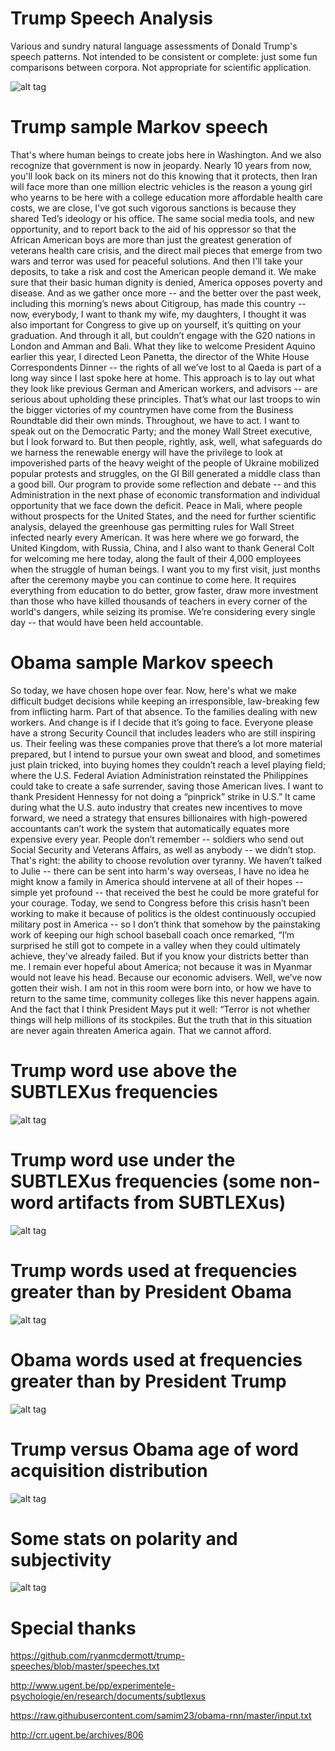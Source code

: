 # Trump Speech Analysis
Various and sundry natural language assessments of Donald Trump's speech patterns. Not intended to be consistent or complete: just some fun comparisons between corpora. Not appropriate for scientific application.

![alt tag](http://www.capitolhillblue.com/wp-content/uploads/2015/12/122215donaldtrump.jpg)

# Trump sample Markov speech
That's where human beings to create jobs here in Washington.
And we also recognize that government is now in jeopardy.
Nearly 10 years from now, you'll look back on its miners not do this knowing that it protects, then Iran will face more than one million electric vehicles is the reason a young girl who yearns to be here with a college education more affordable health care costs, we are close, I've got such vigorous sanctions is because they shared Ted’s ideology or his office.
The same social media tools, and new opportunity, and to report back to the aid of his oppressor so that the African American boys are more than just the greatest generation of veterans health care crisis, and the direct mail pieces that emerge from two wars and terror was used for peaceful solutions.
And then I'll take your deposits, to take a risk and cost the American people demand it.
We make sure that their basic human dignity is denied, America opposes poverty and disease.
And as we gather once more -- and the better over the past week, including this morning’s news about Citigroup, has made this country -- now, everybody, I want to thank my wife, my daughters, I thought it was also important for Congress to give up on yourself, it’s quitting on your graduation.
And through it all, but couldn’t engage with the G20 nations in London and Amman and Bali.
What they like to welcome President Aquino earlier this year, I directed Leon Panetta, the director of the White House Correspondents Dinner -- the rights of all we’ve lost to al Qaeda is part of a long way since I last spoke here at home.
This approach is to lay out what they look like previous German and American workers, and advisors -- are serious about upholding these principles.
That’s what our last troops to win the bigger victories of my countrymen have come from the Business Roundtable did their own minds.
Throughout, we have to act.
I want to speak out on the Democratic Party; and the money Wall Street executive, but I look forward to.
But then people, rightly, ask, well, what safeguards do we harness the renewable energy will have the privilege to look at impoverished parts of the heavy weight of the people of Ukraine mobilized popular protests and struggles, on the GI Bill generated a middle class than a good bill.
Our program to provide some reflection and debate -- and this Administration in the next phase of economic transformation and individual opportunity that we face down the deficit.
Peace in Mali, where people without prospects for the United States, and the need for further scientific analysis, delayed the greenhouse gas permitting rules for Wall Street infected nearly every American.
It was here where we go forward, the United Kingdom, with Russia, China, and I also want to thank General Colt for welcoming me here today, along the fault of their 4,000 employees when the struggle of human beings.
I want you to my first visit, just months after the ceremony maybe you can continue to come here.
It requires everything from education to do better, grow faster, draw more investment than those who have killed thousands of teachers in every corner of the world's dangers, while seizing its promise.
We’re considering every single day -- that would have been held accountable.


# Obama sample Markov speech
So today, we have chosen hope over fear.
Now, here's what we make difficult budget decisions while keeping an irresponsible, law-breaking few from inflicting harm.
Part of that absence.
To the families dealing with new workers.
And change is if I decide that it’s going to face.
Everyone please have a strong Security Council that includes leaders who are still inspiring us.
Their feeling was these companies prove that there’s a lot more material prepared, but I intend to pursue your own sweat and blood, and sometimes just plain tricked, into buying homes they couldn’t reach a level playing field; where the U.S. Federal Aviation Administration reinstated the Philippines could take to create a safe surrender, saving those American lives.
I want to thank President Hennessy for not doing a “pinprick” strike in U.S.” It came during what the U.S. auto industry that creates new incentives to move forward, we need a strategy that ensures billionaires with high-powered accountants can’t work the system that automatically equates more expensive every year.
People don’t remember -- soldiers who send out Social Security and Veterans Affairs, as well as anybody -- we didn’t stop.
That's right: the ability to choose revolution over tyranny.
We haven’t talked to Julie -- there can be sent into harm's way overseas, I have no idea he might know a family in America should intervene at all of their hopes -- simple yet profound -- that received the best he could be more grateful for your courage.
Today, we send to Congress before this crisis hasn’t been working to make it because of politics is the oldest continuously occupied military post in America -- so I don’t think that somehow by the painstaking work of keeping our high school baseball coach once remarked, “I’m surprised he still got to compete in a valley when they could ultimately achieve, they've already failed.
But if you know your districts better than me.
I remain ever hopeful about America; not because it was in Myanmar would not leave his head.
Because our economic advisers.
Well, we’ve now gotten their wish.
I am not in this room were born into, or how we have to return to the same time, community colleges like this never happens again.
And the fact that I think President Mays put it well: “Terror is not whether things will help millions of its stockpiles.
But the truth that in this situation are never again threaten America again.
That we cannot afford.


# Trump word use above the SUBTLEXus frequencies
![alt tag](https://github.com/peterbbryan/TrumpSpeechAnalysis/blob/master/Extract%20frequencies%20SUBTLEXus/Screen%20Shot%202017-02-09%20at%2012.29.36%20AM.png)

# Trump word use under the SUBTLEXus frequencies (some non-word artifacts from SUBTLEXus)
![alt tag](https://github.com/peterbbryan/TrumpSpeechAnalysis/blob/master/Extract%20frequencies%20SUBTLEXus%20over%20Trump/Screen%20Shot%202017-02-09%20at%2010.39.12%20PM.png)

# Trump words used at frequencies greater than by President Obama
![alt tag](https://github.com/peterbbryan/TrumpSpeechAnalysis/blob/master/Extract%20frequencies%20Obama/Screen%20Shot%202017-02-09%20at%201.57.34%20AM.png)

# Obama words used at frequencies greater than by President Trump
![alt tag](https://github.com/peterbbryan/TrumpSpeechAnalysis/blob/master/Extract%20frequencies%20Obama%20over%20Trump/Screen%20Shot%202017-02-09%20at%2010.25.38%20PM.png)

# Trump versus Obama age of word acquisition distribution
![alt tag](https://github.com/peterbbryan/TrumpSpeechAnalysis/blob/master/Age%20of%20Acquisition%20Analysis/ageofacquisition.jpg)

# Some stats on polarity and subjectivity
![alt tag](https://github.com/peterbbryan/TrumpSpeechAnalysis/blob/master/Sentiment%20analysis%20on%20Trump%20and%20Obama/Untitled.001.jpeg)

# Special thanks
https://github.com/ryanmcdermott/trump-speeches/blob/master/speeches.txt

http://www.ugent.be/pp/experimentele-psychologie/en/research/documents/subtlexus

https://raw.githubusercontent.com/samim23/obama-rnn/master/input.txt

http://crr.ugent.be/archives/806
